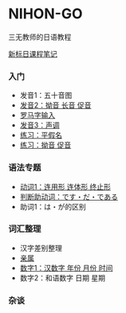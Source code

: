 # NIHON-GO

三无教师的日语教程

[新标日课程笔记](/新标日/index)

### 入门
- 发音1：五十音图
- [发音2：拗音 长音 促音](/入门/发音2)
- [罗马字输入](/入门/输入)
- [发音3：声调](/入门/声调)
- [练习：平假名](/入门/平假名练习)
- [练习：拗音 促音](/入门/拗音促音练习)

### 语法专题
- [动词1：连用形 连体形 终止形](/语法/动词1)
- [判断助动词：です・だ・である](/语法/です・だ・である)
- 助词1：は・が的区别

### 词汇整理
- 汉字差别整理
- [亲属](/词汇/亲属)
- [数字1：汉数字 年份 月份 时间](/词汇/数字1)
- 数字2：和语数字 日期 星期

### 杂谈